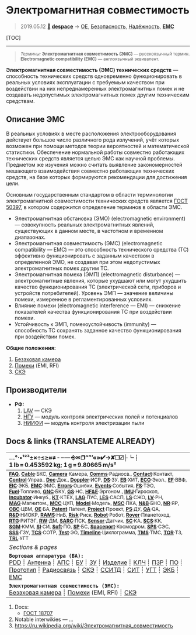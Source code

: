 # Электромагнитная совместимость
> 2019.05.12 **[🚀](../index/index.md) [despace](index.md)** → [OE](oe.md), [Безопасность](rams.md), [Надёжность](rams.md), **[EMC](emc.md)**

[TOC]

---

> <small>*Термины:* **Электромагнитная совместимость (ЭМС)** — русскоязычный термин. **Electromagnetic compatibility (EMC)** — англоязычный эквивалент.</small>

**Электромагнитная совместимость (ЭМС) технических средств** — способность технических средств одновременно функционировать в реальных условиях эксплуатации с требуемым качеством при воздействии на них непреднамеренных электромагнитных помех и не создавать недопустимых электромагнитных помех другим техническим средствам.



## Описание ЭМС
В реальных условиях в месте расположения электрооборудования действует большое число различного рода излучений, учёт которых возможен при помощи методов теории вероятностей и математической статистики. Обеспечение нормальной работы совместно работающих технических средств является целью ЭМС как научной проблемы. Предметом же изучения можно считать выявление закономерностей мешающего взаимодействия совместно работающих технических средств, на базе которых формируются рекомендации для достижения цели.

Основным государственным стандартом в области терминологии электромагнитной совместимости технических средств является [ГОСТ 50397](гост_50397.md), в котором содержится определение терминов в области ЭМС.
   - Электромагнитная обстановка (ЭМО) (electromagnetic environment) — совокупность реальных электромагнитных явлений, существующих в данном месте, в частотном и временном диапазонах.
   - Электромагнитная совместимость (ЭМС) (electromagnetic compatibility — EMC) — это способность технического средства (ТС) эффективно функционировать с заданным качеством в определенной ЭМО, не создавая при этом недопустимых электромагнитных помех другим ТС.
   - Электромагнитная помеха (ЭМП) (electromagnetic disturbance) — электромагнитные явления, которые ухудшают или могут ухудшить качество функционирования ТС (электрической сети, приборов и устройств потребителей). Уровень ЭМП — значение величины помехи, измеренное в регламентированных условиях.
   - Влияние помехи (electromagnetic interference — EMI) — снижение показателей качества функционирования ТС при воздействии помехи.
   - Устойчивость к ЭМП, помехоустойчивость (immunity) — способность ТС сохранять заданное качество функционирования при воздействии помех.

**Общие положения:**

   1. [Безэховая камера](ach.md)
   1. [Помехи](emi.md) (EMI, RFI)
   1. [СКЭ](elmsys.md)



## Производители
   - **РФ:**
      1. [LAV](zz_lav.md) — СКЭ
      1. [НГУ](zz_nsu.md) — модуль контроля электрических полей и потенциалов
      1. [НИИФИ](zz_niifi.md) — модуль контроля электризации пыли



<p style="page-break-after:always"> </p>

## Docs & links (TRANSLATEME ALREADY)
|…°·•¹²³±×÷≤≥≈≠ ‑ −— ⎆✉ ❐“”’«»✔→✘☐☑├┕┆ 1 lb = 0.453592 kg; 1 g = 9.80665 m/s²|
|:--|
|<small>**[FAQ](faq.md)**, **[Cable](cable.md)**·БКС, **[Camera](camera.md)**·Камера, **[Comms](comms.md)**·Радиосв., **[Contact](contact.md)**·Контакт, **[Control](control.md)**·Управ., **[Doc](doc.md)**·Док., **[Doppler](doppler.md)**·ИСР, **[DS](ds.md)**·ЗУ, **[EB](eb.md)**·ХИТ, **[ECO](ecology.md)**·Экол., **[EF](ef.md)**·ВВФ, **[ElC](elc.md)**·ЭКБ, **[EMC](emc.md)**·ЭМС, **[Errors](error.md)**·Ошибки, **[Events](event.md)**·События, **[FS](fs.md)**·ТЭО, **[Fuel](fuel.md)**·Топливо, **[GNC](gnc.md)**·БКУ, **[GS](scs.md)**·НС, **[HF&E](hfe.md)**·Эргоном., **[IMU](imu.md)**·Гироскоп, **[Incubator](incubator.md)**·Инкуб., **[KT](kt.md)**·КТЕХ, **[LAG](lag.md)**·ПУC, **[LES](les.md)**·САСП, **[LS](ls.md)**·СЖО, **[LV](lv.md)**·РН, **[MAG](mag.md)**·Магнитом., **[MCC](mcc.md)**·ЦУП, **[Model](model.md)**·Модель, **[MSC](sc.md)**·ПКА, **[N&B](nnb.md)**·БНО, **[NR](nr.md)**·ЯР, **[OBC](obc.md)**·ЦВМ, **[OE](oe.md)**·БА, **[Patent](патент.md)**·Патент, **[Project](project.md)**·Проект, **[PS](ps.md)**·ДУ, **[QA](quality.md)**·QA, **[R&D](rnd.md)**·НИОКР, **[RAMS](rams.md)**·НиБ, **[Risk](risk.md)**·Риск, **[Robot](robotics.md)**·Робот, **[Rover](rover.md)**·Планетоход, **[RTG](rtg.md)**·РИТЭГ, **[RW](rw.md)**·ДМ, **[SARC](sarc.md)**·ПСК, **[Sensor](sensor.md)**·Датчик, **[SC](sc.md)**·КА, **[SCS](scs.md)**·КК, **[SGM](sgm.md)**·КММ, **[SI](si.md)**·СИ, **[Soft](soft.md)**·ПО, **[SP](sp.md)**·БС, **[Spaceport](spaceport.md)**·Космодром, **[SPS](sps.md)**·СЭС, **[SSS](sss.md)**·ГЗУ, **[TCS](tcs.md)**·СОТР, **[Test](test.md)**·ЭО, **[Timeline](timeline.md)**·Циклограмма, **[TMS](tms.md)**·ТМС, **[TOR](tor.md)**·ТЗ, **[TRL](trl.md)**·УГТ</small>|
|*Sections & pages*|
|**`Бортовая аппаратура (БА):`**<br> [PDD](pdd.md) ┊ [Антенна](antenna.md) ┊ [АПС](hns.md) ┊ [БУ](sp.md) ┊ [ЗУ](ds.md) ┊ [Изделие](unit.md) ┊ [КЛЧ](clean_lvl.md) ┊ [ПЗР](fov.md) ┊ [ПО](soft.md) ┊ [Прототип](prototype.md) ┊ [Радиосвязь](comms.md) ┊ [СКЭ](elmsys.md) ┊ [ССИТД](tsdcs.md) ┊ [СИТ](etedp.md) ┊ [УГТ](trl.md) ┊ [ЭКБ](elc.md) ┊ [EMC](emc.md) |
|**`Электромагнитная совместимость (ЭМС):`**<br> [Безэховая камера](ach.md) ┊ [Помехи](emi.md) (EMI, RFI) ┊ [СКЭ](elmsys.md) |

   1. Docs:
      - [ГОСТ 18707](гост_18707.md)
   1. Notable interwikies — …
   1. <https://ru.wikipedia.org/wiki/Электромагнитная_совместимость>
